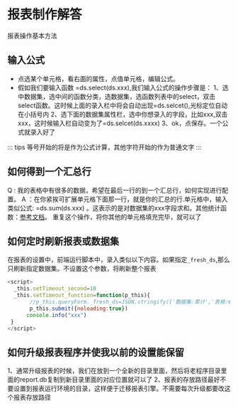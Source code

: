 # 报表制作解答

报表操作基本方法
## 输入公式
- 点选某个单元格，看右面的属性，点值单元格，编辑公式。
- 假如我们要输入函数 =ds.select(ds.xxx),我们输入公式的操作步骤是：
  1、选中数据集，选中间的函数分类，选数据集，选函数列表中的select，双击select函数。这时候上面的录入栏中将会自动出现=ds.selcet(),光标定位自动在小括号内
  2、选下面的数据集属性栏，选中你想录入的字段，比如xxx,双击xxx，这时候输入栏自动变为了=ds.selcet(ds.xxxx)
  3、ok，点保存。一个公式就录入好了

::: tips
等号开始的将是作为公式计算，其他字符开始的作为普通文字
:::

## 如何得到一个汇总行
Q : 我的表格中有很多的数据，希望在最后一行的到一个汇总行，如何实现进行配置。
A ：在你紧挨可扩展单元格下面那一行，就是你的汇总的行.单元格中，输入类似公式: =ds.sum(ds.xxx) 。这表示的是对数据集的xxx字段求和。其他统计函数：[参考文档](http://noneday.gitee.io/CellReport/zh/guide/function.html#%E6%95%B0%E6%8D%AE%E9%9B%86%E5%87%BD%E6%95%B0)。
重复这个操作，将你其他的单元格填充完毕，就可以了

## 如何定时刷新报表或数据集
 在报表的设置中，前端运行脚本中，录入类似以下内容。如果指定```_fresh_ds```,那么只刷新指定数据集。不设置这个参数，将刷新整个报表
``` js
<script>
  _this.setTimeout_second=10
  _this.setTimeout_function=function(p_this){
       //p_this.queryForm._fresh_ds=JSON.stringify(['数据集:累计','表格:main']) //只刷新: 数据集:累计，前面的数据集冒号不能省略
       p_this.submit({noloading:true})
      console.info("xxx")
 }
</script>
```
## 如何升级报表程序并使我以前的设置能保留
1、通常升级报表的时候，我们在放到一个全新的目录里面，然后将老程序目录里面的report.db复制到新目录里面的对应位置就可以了
2、报表的存放路径最好不要设置到报表运行环境的目录，这样便于迁移报表引擎。不需要每次升级都要改这个报表存放路径